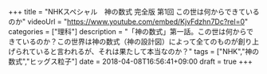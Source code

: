 +++
title =  "NHKスペシャル　神の数式 完全版 第1回 この世は何からできているのか"
videoUrl = "https://www.youtube.com/embed/KjvFdzhn7Dc?rel=0"
categories = ["理科"]
description = "「神の数式」第一話。この世は何からできているのか？この世界は神の数式（神の設計図）によって全てのものが創り上げられていると言われるが、それは果たして本当なのか？"
tags = ["NHK","神の数式","ヒッグス粒子"]
date = 2018-04-08T16:56:41+09:00
draft = true
+++

